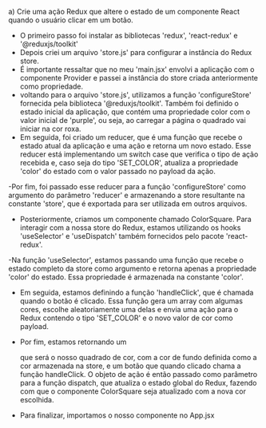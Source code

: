 a) Crie uma ação Redux que altere o estado de um componente React quando o usuário clicar em um botão.

- O primeiro passo foi instalar as bibliotecas 'redux', 'react-redux' e '@reduxjs/toolkit'
- Depois criei um arquivo 'store.js' para configurar a instância do Redux store.
- É importante ressaltar que no meu 'main.jsx' envolvi a aplicação com o componente Provider e passei a instância do store criada anteriormente como propriedade.
- voltando para o arquivo 'store.js', utilizamos a função 'configureStore' fornecida pela biblioteca '@reduxjs/toolkit'. Também foi definido o estado inicial da aplicação, que contém uma propriedade color com o valor inicial de 'purple', ou seja, ao carregar a página o quadrado vai iniciar na cor roxa.
- Em seguida, foi criado um reducer, que é uma função que recebe o estado atual da aplicação e uma ação e retorna um novo estado. Esse reducer está implementando um switch case que verifica o tipo de ação recebida e, caso seja do tipo 'SET_COLOR', atualiza a propriedade 'color' do estado com o valor passado no payload da ação.

-Por fim, foi passado esse reducer para a função 'configureStore' como argumento do parâmetro 'reducer' e armazenando a store resultante na constante 'store', que é exportada para ser utilizada em outros arquivos.

- Posteriormente, criamos um componente chamado ColorSquare. Para interagir com a nossa store do Redux, estamos utilizando os hooks 'useSelector' e 'useDispatch' também fornecidos pelo pacote 'react-redux'.

-Na função 'useSelector', estamos passando uma função que recebe o estado completo da store como argumento e retorna apenas a propriedade 'color' do estado. Essa propriedade é armazenada na constante 'color'.

- Em seguida, estamos definindo a função 'handleClick', que é chamada quando o botão é clicado. Essa função gera um array com algumas cores, escolhe aleatoriamente uma delas e envia uma ação para o Redux contendo o tipo 'SET_COLOR' e o novo valor de cor como payload.
- Por fim, estamos retornando um <div> que será o nosso quadrado de cor, com a cor de fundo definida como a cor armazenada na store, e um botão que quando clicado chama a função handleClick. O objeto de ação é então passado como parâmetro para a função dispatch, que atualiza o estado global do Redux, fazendo com que o componente ColorSquare seja atualizado com a nova cor escolhida.

- Para finalizar, importamos o nosso componente no App.jsx
